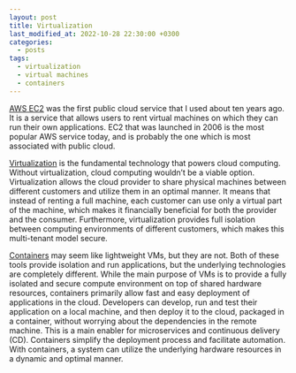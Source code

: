 ```yaml
---
layout: post
title: Virtualization
last_modified_at: 2022-10-28 22:30:00 +0300
categories: 
  - posts
tags:
  - virtualization
  - virtual machines
  - containers 
---
```

[AWS EC2](https://aws.amazon.com/ec2/) was the first public cloud service that I used about ten years ago. It is a service that allows users to rent virtual machines on which they can run their own applications. EC2 that was launched in 2006 is the most popular AWS service today, and is probably the one which is most associated with public cloud. 

[Virtualization](/virtualization) is the fundamental technology that powers cloud computing. Without virtualization, cloud computing wouldn’t be a viable option. Virtualization allows the cloud provider to share physical machines between different customers and utilize them in an optimal manner. It means that instead of renting a full machine, each customer can use only a virtual part of the machine, which makes it financially beneficial for both the provider and the consumer. Furthermore, virtualization provides full isolation between computing environments of different customers, which makes this multi-tenant model secure. 

[Containers](/virtualization#containers) may seem like lightweight VMs, but they are not. Both of these tools provide isolation and run applications, but the underlying technologies are completely different. While the main purpose of VMs is to provide a fully isolated and secure compute environment on top of shared hardware resources, containers primarily allow fast and easy deployment of applications in the cloud. Developers can develop, run and test their application on a local machine, and then deploy it to the cloud, packaged in a container, without worrying about the dependencies in the remote machine. This is a main enabler for microservices and continuous delivery (CD). Containers simplify the deployment process and facilitate automation. With containers, a system can utilize the underlying hardware resources in a dynamic and optimal manner.

